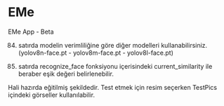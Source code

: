 # EMe
EMe App - Beta

84. satırda modelin verimliliğine göre diğer modelleri kullanabilirsiniz. (yolov8n-face.pt - yolov8m-face.pt - yolov8l-face.pt)

177. satırda recognize_face fonksiyonu içerisindeki current_similarity ile beraber eşik değeri belirlenebilir.

Hali hazırda eğitilmiş şekildedir. Test etmek için resim seçerken TestPics içindeki görseller kullanılabilir.
